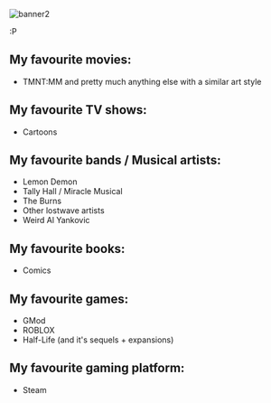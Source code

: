 ![banner2](https://github.com/wavypurples/wavypurples/assets/174128360/9bad7451-55f6-4c28-ae39-8e90307b464d)
<p>:P</p>
<h2>My favourite movies:</h2>
<ul><li>TMNT:MM and pretty much anything else with a similar art style</li></ul>
<h2>My favourite TV shows:</h2>
<ul><li>Cartoons</li></ul>
<h2>My favourite bands / Musical artists:</h2>
<ul><li>Lemon Demon</li><li>Tally Hall / Miracle Musical&nbsp;</li><li>The Burns&nbsp;</li><li>Other lostwave artists&nbsp;</li><li>Weird Al Yankovic</li></ul>
<h2>My favourite books:</h2>
<ul><li>Comics</li></ul>
<h2>My favourite games:</h2>
<ul><li>GMod&nbsp;</li><li>ROBLOX</li><li>Half-Life (and it's sequels + expansions)</li></ul>
<h2>My favourite gaming platform:</h2>
<ul><li>Steam</li></ul>
<p><br></p>
